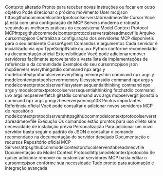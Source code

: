  Contexto alterado Pronto para receber novas instruções ou focar em outro objetivo Pode direcionar o próximo movimento
User
mcpjson httpsgithubcommodelcontextprotocolserverstabreadmeovfile
Cursor
Você já está com uma configuração de MCP Servers moderna e robusta seguindo as melhores práticas do ecossistema Model Context Protocol MCPhttpsgithubcommodelcontextprotocolserverstabreadmeovfile
 Arquivo cursormcpjson Centraliza a configuração dos servidores MCP disponíveis para o seu ambiente CursorAgent
 Comandos e argumentos Cada servidor é inicializado via npx TypeScriptNode ou uvx Python conforme recomendado na documentação oficial
 Extensibilidade Você pode adicionarremover servidores facilmente aproveitando a vasta lista de implementações de referência e da comunidade
 Exemplos do seu cursormcpjson
json
mcpServers 
everythingstdio 
command npx
args y modelcontextprotocolservereverything
memorystdio 
command npx
args y modelcontextprotocolservermemory
filesystemstdio 
command npx
args y modelcontextprotocolserverfilesystem
sequentialthinking 
command npx
args y modelcontextprotocolserversequentialthinking
fetchstdio 
command uvx
args mcpserverfetch
gitstdio 
command uvx
args mcpservergit
jsonstdio 
command npx
args gongrzheserverjsonmcp103
 Pontos importantes
 Referência oficial Você pode consultar e adicionar novos servidores MCP do repositório modelcontextprotocolservershttpsgithubcommodelcontextprotocolserverstabreadmeovfile
 Execução Os comandos estão prontos para uso direto sem necessidade de instalação prévia
 Personalização Para adicionar um novo servidor basta seguir o padrão do JSON e consultar o comando recomendado na documentação do servidor desejado
 Documentação e recursos
 Repositório oficial MCP Servershttpsgithubcommodelcontextprotocolserverstabreadmeovfile
 Documentação do Model Context Protocolhttpsmodelcontextprotocolio
Se quiser adicionar remover ou customizar servidores MCP basta editar o cursormcpjson conforme sua necessidade Tudo pronto para automação e integração avançada